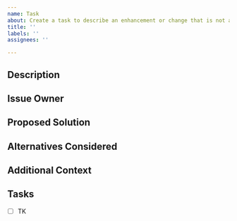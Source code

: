 ```yaml
---
name: Task
about: Create a task to describe an enhancement or change that is not a bug.
title: ''
labels: ''
assignees: ''

---
```


## Description

<!-- A clear and concise description of the task. -->
<!-- The sections suggested are intended to make it easy to create a -->
<!-- descriptive issue Change as needed! -->

## Issue Owner

<!-- A list of one or more individuals, in most cases this is the client. -->
<!-- Issue owner(s) have final say on whether the work associated with a -->
<!-- ticket is ready to be deployed to production. All issue owners must -->
<!-- approve any associated PRs before they may be merged. -->

<!-- In rare cases, an issue owner may not be necessary. If this is the -->
<!-- case, set this section to “n/a” and any PRs associated with it may be -->
<!-- merged with only internal review. -->


## Proposed Solution

<!-- What do you think should happen? -->

## Alternatives Considered

<!-- Have any alternative solutions been considered? -->

## Additional Context

<!-- Is there any additional context that would be helpful? -->

## Tasks
<!-- What sub-tasks are part of this issue? -->
- [ ] TK
